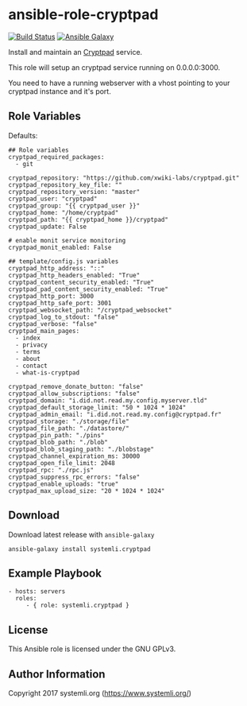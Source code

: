 # ansible-role-cryptpad

[![Build Status](https://travis-ci.org/systemli/ansible-role-cryptpad.svg?branch=master)](https://travis-ci.org/systemli/ansible-role-cryptpad) [![Ansible Galaxy](http://img.shields.io/badge/ansible--galaxy-cryptpad-blue.svg)](https://galaxy.ansible.com/systemli/cryptpad/)

Install and maintain an [Cryptpad](https://cryptpad.fr/) service.

This role will setup an cryptpad service running on 0.0.0.0:3000.

You need to have a running webserver with a vhost pointing to your cryptpad instance and it's port. 

## Role Variables

Defaults:

    ## Role variables
    cryptpad_required_packages:
      - git
    
    cryptpad_repository: "https://github.com/xwiki-labs/cryptpad.git"
    cryptpad_repository_key_file: ""
    cryptpad_repository_version: "master"
    cryptpad_user: "cryptpad"
    cryptpad_group: "{{ cryptpad_user }}"
    cryptpad_home: "/home/cryptpad"
    cryptpad_path: "{{ cryptpad_home }}/cryptpad"
    cryptpad_update: False
    
    # enable monit service monitoring
    cryptpad_monit_enabled: False
    
    ## template/config.js variables
    cryptpad_http_address: "::"
    cryptpad_http_headers_enabled: "True"
    cryptpad_content_security_enabled: "True"
    cryptpad_pad_content_security_enabled: "True"
    cryptpad_http_port: 3000
    cryptpad_http_safe_port: 3001
    cryptpad_websocket_path: "/cryptpad_websocket"
    cryptpad_log_to_stdout: "false"
    cryptpad_verbose: "false"
    cryptpad_main_pages:
      - index
      - privacy
      - terms
      - about
      - contact
      - what-is-cryptpad
    
    cryptpad_remove_donate_button: "false"
    cryptpad_allow_subscriptions: "false"
    cryptpad_domain: "i.did.not.read.my.config.myserver.tld"
    cryptpad_default_storage_limit: "50 * 1024 * 1024"
    cryptpad_admin_email: "i.did.not.read.my.config@cryptpad.fr"
    cryptpad_storage: "./storage/file"
    cryptpad_file_path: "./datastore/"
    cryptpad_pin_path: "./pins"
    cryptpad_blob_path: "./blob"
    cryptpad_blob_staging_path: "./blobstage"
    cryptpad_channel_expiration_ms: 30000
    cryptpad_open_file_limit: 2048
    cryptpad_rpc: "./rpc.js"
    cryptpad_suppress_rpc_errors: "false"
    cryptpad_enable_uploads: "true"
    cryptpad_max_upload_size: "20 * 1024 * 1024"

## Download

Download latest release with `ansible-galaxy`

	ansible-galaxy install systemli.cryptpad

## Example Playbook


    - hosts: servers
      roles:
         - { role: systemli.cryptpad }



## License

This Ansible role is licensed under the GNU GPLv3.

## Author Information

Copyright 2017 systemli.org (https://www.systemli.org/)
